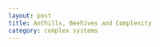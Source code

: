 ```yaml
---
layout: post
title: Anthills, Beehives and Complexity 
category: complex systems
---
```





